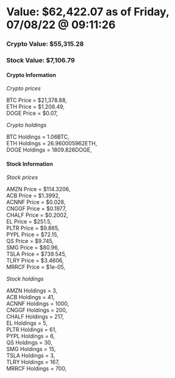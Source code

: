 # Value: $62,422.07 as of Friday, 07/08/22 @ 09:11:26 

### Crypto Value: $55,315.28

### Stock Value: $7,106.79

#### Crypto Information 
*Crypto prices* 

BTC Price = $21,378.88,  
ETH Price = $1,206.49,  
DOGE Price = $0.07,  


*Crypto holdings* 

BTC Holdings = 1.06BTC,  
ETH Holdings = 26.960005962ETH,  
DOGE Holdings = 1809.826DOGE,  


#### Stock Information 

*Stock prices* 

AMZN Price = $114.3206,  
ACB Price = $1.3992,  
ACNNF Price = $0.028,  
CNGGF Price = $0.1977,  
CHALF Price = $0.2002,  
EL Price = $251.5,  
PLTR Price = $9.865,  
PYPL Price = $72.15,  
QS Price = $9.745,  
SMG Price = $80.96,  
TSLA Price = $739.545,  
TLRY Price = $3.4606,  
MRRCF Price = $1e-05,  


*Stock holdings* 

AMZN Holdings = 3,  
ACB Holdings = 41,  
ACNNF Holdings = 1000,  
CNGGF Holdings = 200,  
CHALF Holdings = 217,  
EL Holdings = 5,  
PLTR Holdings = 61,  
PYPL Holdings = 6,  
QS Holdings = 30,  
SMG Holdings = 15,  
TSLA Holdings = 3,  
TLRY Holdings = 167,  
MRRCF Holdings = 700,  


